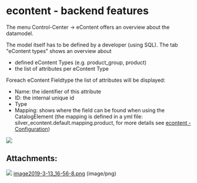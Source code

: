 #  econtent - backend features 

The menu Control-Center → eContent offers an overview about the datamodel. 

The model itself has to be defined by a developer (using SQL). The tab "eContent types" shows an overview about

  - defined eContent Types (e.g. product\_group, product)
  - the list of attributes per eContent Type

Foreach eContent Fieldtype the list of attributes will be displayed:

  - Name: the identifier of this attribute
  - ID: the internal unique id
  - Type
  - Mapping:  shows where the field can be found when using the CatalogElement (the mapping is defined in a yml file: silver\_econtent.default.mapping.product, for more details see [econtent - Configuration](econtent---Configuration_23561029.html))

![](attachments/23560203/23570777.png)

## Attachments:

![](images/icons/bullet_blue.gif) [image2019-3-13\_16-56-8.png](attachments/23560203/23570777.png) (image/png)  
